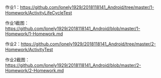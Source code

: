 作业1：https://github.com/lonely1929/2018118141_Android/tree/master/1-Homework/ActivityLifeCycleTest

作业1截图：https://github.com/lonely1929/2018118141_Android/blob/master/1-Homework/1-Homework.md

作业2：https://github.com/lonely1929/2018118141_Android/tree/master/2-Homework/ActivityTest

作业2截图：https://github.com/lonely1929/2018118141_Android/blob/master/2-Homework/2-Homework.md